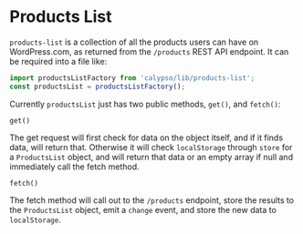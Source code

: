 # Products List

`products-list` is a collection of all the products users can have on WordPress.com, as returned from the `/products` REST API endpoint. It can be required into a file like:

```js
import productsListFactory from 'calypso/lib/products-list';
const productsList = productsListFactory();
```

Currently `productsList` just has two public methods, `get()`, and `fetch()`:

`get()`

The get request will first check for data on the object itself, and if it finds data, will return that. Otherwise it will check `localStorage` through `store` for a `ProductsList` object, and will return that data or an empty array if null and immediately call the fetch method.

`fetch()`

The fetch method will call out to the `/products` endpoint, store the results to the `ProductsList` object, emit a `change` event, and store the new data to `localStorage`.
